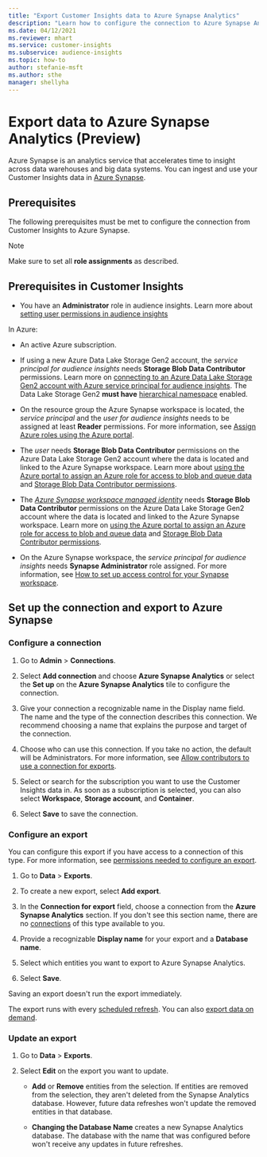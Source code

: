 ```yaml
---
title: "Export Customer Insights data to Azure Synapse Analytics"
description: "Learn how to configure the connection to Azure Synapse Analytics."
ms.date: 04/12/2021
ms.reviewer: mhart
ms.service: customer-insights
ms.subservice: audience-insights
ms.topic: how-to
author: stefanie-msft
ms.author: sthe
manager: shellyha
---
```


# Export data to Azure Synapse Analytics (Preview)

Azure Synapse is an analytics service that accelerates time to insight across data warehouses and big data systems. You can ingest and use your Customer Insights data in [Azure Synapse](/azure/synapse-analytics/overview-what-is).

## Prerequisites

The following prerequisites must be met to configure the connection from Customer Insights to Azure Synapse.

> [!NOTE]
> Make sure to set all **role assignments** as described.  

## Prerequisites in Customer Insights

* You have an **Administrator** role in audience insights. Learn more about [setting user permissions in audience insights](permissions.md#assign-roles-and-permissions)

In Azure: 

- An active Azure subscription.

- If using a new Azure Data Lake Storage Gen2 account, the *service principal for audience insights* needs **Storage Blob Data Contributor** permissions. Learn more on [connecting to an Azure Data Lake Storage Gen2 account with Azure service principal for audience insights](connect-service-principal.md). The Data Lake Storage Gen2 **must have** [hierarchical namespace](/azure/storage/blobs/data-lake-storage-namespace) enabled.

- On the resource group the Azure Synapse workspace is located, the *service principal* and the *user for audience insights* needs to be assigned at least **Reader** permissions. For more information, see [Assign Azure roles using the Azure portal](/azure/role-based-access-control/role-assignments-portal).

- The *user* needs **Storage Blob Data Contributor** permissions on the Azure Data Lake Storage Gen2 account where the data is located and linked to the Azure Synapse workspace. Learn more about [using the Azure portal to assign an Azure role for access to blob and queue data](/azure/storage/common/storage-auth-aad-rbac-portal) and [Storage Blob Data Contributor permissions](/azure/role-based-access-control/built-in-roles#storage-blob-data-contributor).

- The *[Azure Synapse workspace managed identity](/azure/synapse-analytics/security/synapse-workspace-managed-identity)* needs **Storage Blob Data Contributor** permissions on the Azure Data Lake Storage Gen2 account where the data is located and linked to the Azure Synapse workspace. Learn more on [using the Azure portal to assign an Azure role for access to blob and queue data](/azure/storage/common/storage-auth-aad-rbac-portal) and [Storage Blob Data Contributor permissions](/azure/role-based-access-control/built-in-roles#storage-blob-data-contributor).

- On the Azure Synapse workspace, the *service principal for audience insights* needs **Synapse Administrator** role assigned. For more information, see [How to set up access control for your Synapse workspace](/azure/synapse-analytics/security/how-to-set-up-access-control).

## Set up the connection and export to Azure Synapse

### Configure a connection

1. Go to **Admin** > **Connections**.

1. Select **Add connection** and choose **Azure Synapse Analytics** or select the **Set up** on the **Azure Synapse Analytics** tile to configure the connection.

1. Give your connection a recognizable name in the Display name field. The name and the type of the connection describes this connection. We recommend choosing a name that explains the purpose and target of the connection.

1. Choose who can use this connection. If you take no action, the default will be Administrators. For more information, see [Allow contributors to use a connection for exports](connections.md#allow-contributors-to-use-a-connection-for-exports).

1. Select or search for the subscription you want to use the Customer Insights data in. As soon as a subscription is selected, you can also select **Workspace**, **Storage account**, and **Container**.

1. Select **Save** to save the connection.

### Configure an export

You can configure this export if you have access to a connection of this type. For more information, see [permissions needed to configure an export](export-destinations.md#set-up-a-new-export).

1. Go to **Data** > **Exports**.

1. To create a new export, select **Add export**.

1. In the **Connection for export** field, choose a connection from the **Azure Synapse Analytics** section. If you don't see this section name, there are no [connections](connections.md) of this type available to you.

1. Provide a recognizable **Display name** for your export and a **Database name**.

1. Select which entities you want to export to Azure Synapse Analytics.

1. Select **Save**.

Saving an export doesn't run the export immediately.

The export runs with every [scheduled refresh](system.md#schedule-tab). You can also [export data on demand](export-destinations.md#run-exports-on-demand).

### Update an export

1. Go to **Data** > **Exports**.

1. Select **Edit** on the export you want to update.

   - **Add** or **Remove** entities from the selection. If entities are removed from the selection, they aren't deleted from the Synapse Analytics database. However, future data refreshes won't update the removed entities in that database.

   - **Changing the Database Name** creates a new Synapse Analytics database. The database with the name that was configured before won't receive any updates in future refreshes.
